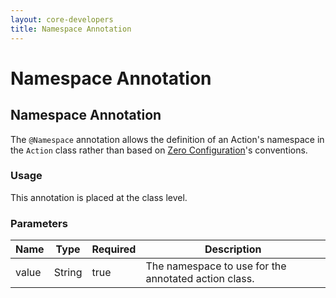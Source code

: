 ```yaml
---
layout: core-developers
title: Namespace Annotation
---
```


# Namespace Annotation

## Namespace Annotation

The `@Namespace` annotation allows the definition of an Action's namespace in the `Action` class rather than based on [Zero Configuration](zero-configuration.html)'s conventions\.

### Usage

This annotation is placed at the class level\.

### Parameters

| Name | Type | Required | Description |
|------|------|----------|-------------|
| value | String | true | The namespace to use for the annotated action class\. |
